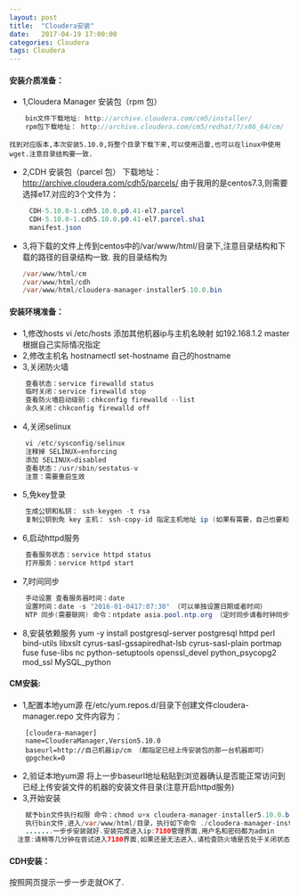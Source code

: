 ```yaml
---
layout: post
title:  "Cloudera安装"
date:   2017-04-19 17:00:00
categories: Cloudera
tags: Cloudera
---
```

#### 安装介质准备：
* 1,Cloudera Manager 安装包（rpm 包）
``` java
    bin文件下载地址: http://archive.cloudera.com/cm5/installer/
    rpm包下载地址： http://archive.cloudera.com/cm5/redhat/7/x86_64/cm/  (注意自己的系统版本)
```
    找到对应版本,本次安装5.10.0,将整个目录下载下来,可以使用迅雷,也可以在linux中使用wget.注意目录结构要一致.
    
* 2,CDH 安装包（parcel 包）
    下载地址： http://archive.cloudera.com/cdh5/parcels/
     由于我用的是centos7.3,则需要选择e17.对应的3个文件为：
``` java
     CDH-5.10.0-1.cdh5.10.0.p0.41-el7.parcel
     CDH-5.10.0-1.cdh5.10.0.p0.41-el7.parcel.sha1
     manifest.json
```

* 3,将下载的文件上传到centos中的/var/www/html/目录下,注意目录结构和下载的路径的目录结构一致.
    我的目录结构为
    ``` java
    /var/www/html/cm   
    /var/www/html/cdh 
    /var/www/html/cloudera-manager-installer5.10.0.bin
    ```
    
#### 安装环境准备：
* 1,修改hosts
    vi /etc/hosts
    添加其他机器ip与主机名映射 如192.168.1.2 master 根据自己实际情况指定 
* 2,修改主机名
    hostnamectl set-hostname 自己的hostname
* 3,关闭防火墙
``` java
    查看状态：service firewalld status 
    临时关闭：service firewalld stop 
    查看防火墙启动级别：chkconfig firewalld --list 
    永久关闭：chkconfig firewalld off
```
* 4,关闭selinux
``` java
    vi /etc/sysconfig/selinux 
    注释掉 SELINUX=enforcing 
    添加 SELINUX=disabled 
    查看状态：/usr/sbin/sestatus-v 
    注意：需要重启生效
```

* 5,免key登录
``` java
    生成公钥和私钥： ssh-keygen -t rsa 
    复制公钥到免 key 主机： ssh-copy-id 指定主机地址 ip (如果有需要，自己也要和自己免 key)
```

* 6,启动httpd服务
``` java
    查看服务状态：service httpd status 
    打开服务：service httpd start
```

* 7,时间同步
``` java
    手动设置 查看服务器时间：date 
    设置时间：date -s "2016-01-0417:07:30" （可以单独设置日期或者时间）
    NTP 同步(需要联网) 命令：ntpdate asia.pool.ntp.org （定时同步请看时钟同步部分）
```

* 8,安装依赖服务
    yum -y install postgresql-server postgresql httpd perl bind-utils libxslt cyrus-sasl-gssapiredhat-lsb cyrus-sasl-plain portmap fuse fuse-libs nc python-setuptools openssl_devel python_psycopg2 mod_ssl MySQL_python

#### CM安装:
* 1,配置本地yum源
    在/etc/yum.repos.d/目录下创建文件cloudera-manager.repo 文件内容为：
``` shell
    [cloudera-manager] 
    name=ClouderaManager,Version5.10.0 
    baseurl=http://自己机器ip/cm （都指定已经上传安装包的那一台机器即可） 
    gpgcheck=0
```
* 2,验证本地yum源
    将上一步baseurl地址粘贴到浏览器确认是否能正常访问到已经上传安装文件的机器的安装文件目录(注意开启httpd服务)
* 3,开始安装
``` java
    赋予bin文件执行权限 命令：chmod u+x cloudera-manager-installer5.10.0.bin
    执行bin文件,进入/var/www/html/目录，执行如下命令 ./cloudera-manager-installer5.10.0.bin 
    .......一步步安装就好.安装完成进入ip:7180管理界面,用户名和密码都为admin
  注意:请稍等几分钟在尝试进入7180界面,如果还是无法进入,请检查防火墙是否处于关闭状态.在访问时建议使用非IE浏览器,比如chrome,火狐等浏览器.
``` 
#### CDH安装：
按照网页提示一步一步走就OK了.
